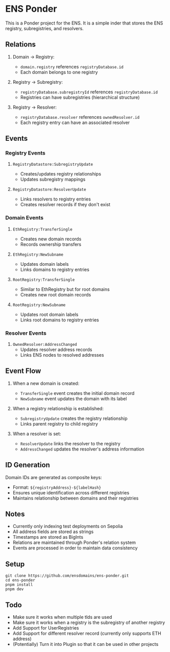 # ENS Ponder

This is a Ponder project for the ENS. It is a simple inder that stores the ENS registry, subregistries, and resolvers.

## Relations

1. Domain → Registry:
   - `domain.registry` references `registryDatabase.id`
   - Each domain belongs to one registry

2. Registry → Subregistry:
   - `registryDatabase.subregistryId` references `registryDatabase.id`
   - Registries can have subregistries (hierarchical structure)

3. Registry → Resolver:
   - `registryDatabase.resolver` references `ownedResolver.id`
   - Each registry entry can have an associated resolver

## Events

### Registry Events

1. `RegistryDatastore:SubregistryUpdate`
   - Creates/updates registry relationships
   - Updates subregistry mappings

2. `RegistryDatastore:ResolverUpdate`
   - Links resolvers to registry entries
   - Creates resolver records if they don't exist

### Domain Events

1. `EthRegistry:TransferSingle`
   - Creates new domain records
   - Records ownership transfers

2. `EthRegistry:NewSubname`
   - Updates domain labels
   - Links domains to registry entries

3. `RootRegistry:TransferSingle`
   - Similar to EthRegistry but for root domains
   - Creates new root domain records

4. `RootRegistry:NewSubname`
   - Updates root domain labels
   - Links root domains to registry entries

### Resolver Events

1. `OwnedResolver:AddressChanged`
   - Updates resolver address records
   - Links ENS nodes to resolved addresses

## Event Flow

1. When a new domain is created:
   - `TransferSingle` event creates the initial domain record
   - `NewSubname` event updates the domain with its label

2. When a registry relationship is established:
   - `SubregistryUpdate` creates the registry relationship
   - Links parent registry to child registry

3. When a resolver is set:
   - `ResolverUpdate` links the resolver to the registry
   - `AddressChanged` updates the resolver's address information

## ID Generation

Domain IDs are generated as composite keys:
- Format: `${registryAddress}-${labelHash}`
- Ensures unique identification across different registries
- Maintains relationship between domains and their registries

## Notes

- Currently only indexing test deployments on Sepolia
- All address fields are stored as strings
- Timestamps are stored as BigInts
- Relations are maintained through Ponder's relation system
- Events are processed in order to maintain data consistency

## Setup

```
git clone https://github.com/ensdomains/ens-ponder.git
cd ens-ponder
pnpm install
pnpm dev
```

## Todo

- Make sure it works when multiple tlds are used
- Make sure it works when a registry is the subregistry of another registry
- Add Support for UserRegistries
- Add Support for different resolver record (currently only supports ETH address)
- (Potentially) Turn it into Plugin so that it can be used in other projects
